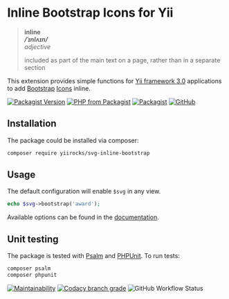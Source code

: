# Inline Bootstrap Icons for Yii

> **inline**  
> ***/ˈɪnlʌɪn/***  
> *adjective*
>
> included as part of the main text on a page, rather than in a separate section

This extension provides simple functions for [Yii framework 3.0](http://www.yiiframework.com/) applications to add
[Bootstrap](https://getbootstrap.com/) [Icons](https://icons.getbootstrap.com/) inline.

[![Packagist Version](https://img.shields.io/packagist/v/yiirocks/svg-inline-bootstrap.svg)](https://packagist.org/packages/yiirocks/svg-inline-bootstrap)
[![PHP from Packagist](https://img.shields.io/packagist/php-v/yiirocks/svg-inline-bootstrap.svg)](https://php.net/)
[![Packagist](https://img.shields.io/packagist/dt/yiirocks/svg-inline-bootstrap.svg)](https://packagist.org/packages/yiirocks/svg-inline-bootstrap)
[![GitHub](https://img.shields.io/github/license/yiirocks/svg-inline-bootstrap.svg)](https://github.com/yiirocks/svg-inline-bootstrap/blob/master/LICENSE)

## Installation

The package could be installed via composer:

```bash
composer require yiirocks/svg-inline-bootstrap
```

## Usage

The default configuration will enable `$svg` in any view.

```php
echo $svg->bootstrap('award');
```

Available options can be found in the [documentation](https://www.yii.rocks/svg-inline/bootstrap/).

## Unit testing

The package is tested with [Psalm](https://psalm.dev/) and [PHPUnit](https://phpunit.de/). To run tests:

```bash
composer psalm
composer phpunit
```

[![Maintainability](https://qlty.sh/badges/c0c355d2-bfc8-40bf-8611-65e42e856b35/maintainability.svg)](https://qlty.sh/gh/YiiRocks/projects/svg-inline-bootstrap)
[![Codacy branch grade](https://img.shields.io/codacy/grade/1ac06a8fb1fe4d17ba208399381945e2/master.svg)](https://app.codacy.com/gh/YiiRocks/svg-inline-bootstrap)
![GitHub Workflow Status](https://img.shields.io/github/actions/workflow/status/YiiRocks/svg-inline-bootstrap/phpunit.yml?branch=master)